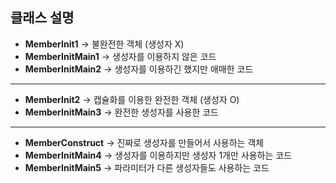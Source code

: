 ## 클래스 설명

- **MemberInit1** -> 불완전한 객체 (생성자 X) <br>
- **MemberInitMain1** -> 생성자를 이용하지 않은 코드 <br>
- **MemberInitMain2** -> 생성자를 이용하긴 했지만 애매한 코드 <br>

---

- **MemberInit2** -> 캡슐화를 이용한 완전한 객체 (생성자 O) <br>
- **MemberInitMain3** -> 완전한 생성자를 사용한 코드

---

- **MemberConstruct** -> 진짜로 생성자를 만들어서 사용하는 객체 <br>
- **MemberInitMain4** -> 생성자를 이용하지만 생성자 1개만 사용하는 코드 <br>
- **MemberInitMain5** -> 파라미터가 다른 생성자들도 사용하는 코드 <br>
